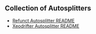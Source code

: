 ## Collection of Autosplitters
- [Refunct Autosplitter README](Refunct/README.md)
- [Xeodrifter Autosplitter README](Xeodrifter/README.md)
